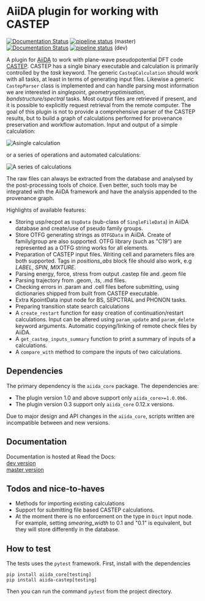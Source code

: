 AiiDA plugin for working with CASTEP
====================================
[![Documentation Status](https://readthedocs.org/projects/aiida-castep/badge/?version=master)](https://aiida-castep.readthedocs.io/en/master/?badge=master)
[![pipeline status](https://gitlab.com/bz1/aiida-castep/badges/master/pipeline.svg)](https://gitlab.com/bz1/aiida-castep/commits/master)
(master)  
[![Documentation Status](https://readthedocs.org/projects/aiida-castep/badge/?version=dev)](https://aiida-castep.readthedocs.io/en/dev/?badge=dev)
[![pipeline status](https://gitlab.com/bz1/aiida-castep/badges/dev/pipeline.svg)](https://gitlab.com/bz1/aiida-castep/commits/dev)
(dev)  

A plugin for [AiiDA](www.aiida.net) to work with plane-wave pseudopotential DFT code [CASTEP](www.castep.org).
CASTEP has a single binary executable and calculation is primarily controlled by the *task* keyword.
The generic `CastepCalculation` should work with all tasks, at least in terms of generating input files.
Likewise a generic `CastepParser` class is implemented and can handle parsing most information we are interested in *singlepoint*, *geometryoptimisation*, *bandstructure/spectral* tasks.
Most output files are retrieved if present, and it is possible to explicitly request retrieval from the remote computer. 
The goal of this plugin is not to provide a comprehensive parser of the CASTEP results, but to build a graph of calculations performed for provenance preservation and workflow automation.
Input and output of a simple calculation:

![Asingle calculation](https://gitlab.com/bz1/aiida-castep/raw/dev/docs/source/images/Si_bs_example.png)

or a series of operations and automated calculations:

![A series of calculations](https://gitlab.com/bz1/aiida-castep/raw/dev/docs/source/images/calc_series_example.png)

The raw files can always be extracted from the database and analysed by the post-processing tools of choice. 
Even better, such tools may be integrated with the AiiDA framework and have the analysis appended to the provenance graph.

Highlights of available features:
* Storing usp/recpot as `UspData` (sub-class of `SingleFileData`) in AiiDA database and create/use of pseudo family groups.
* Store OTFG generating strings as `OTFGData` in AiiDA. Create of family/group are also supported. OTFG library (such as "C19") are represented as a OTFG string works for all elements.
* Preparation of CASTEP input files. Writing cell and parameters files are both supported. Tags in *positions_abs* block file should also work, e.g *LABEL*, *SPIN*, *MIXTURE*.
* Parsing energy, force, stress from output .castep file and .geom file
* Parsing trajectory from .geom, .ts, .md files.
* Checking errors in .param and .cell files before submitting, using dictionaries shipped from built from CASTEP executable.
* Extra KpointData input node for BS, SEPCTRAL and PHONON tasks.
* Preparing transition state search calculations
* A `create_restart` function for easy creation of continuation/restart calculations. Input can be altered using `param_update` and `param_delete` keyword arguments. Automatic copying/linking of remote check files by AiiDA.
* A `get_castep_inputs_summary` function to print a summary of inputs of a calculations.
* A `compare_with` method to compare the inputs of two calculations.

Dependencies
------------

The primary dependency is the `aiida_core` package. The dependencies are:

* The plugin version 1.0 and above support only `aiida_core>=1.0.0b6`.
* The plugin version 0.3 support only `aiida_core` 0.12.x versions.

Due to major design and API changes in the `aiida_core`, scripts written are incompatible between and new versions.


Documentation
-------------

Documentation is hosted at Read the Docs:  
[dev version](https://aiida-castep.readthedocs.io/en/dev/)  
[master version](https://aiida-castep.readthedocs.io/en/master/)

Todos and nice-to-haves
-----------------------

* Methods for importing existing calculations 
* Support for submitting file based CASTEP calculations.
* At the moment there is no enforcement on the type in `Dict` input node. For example, setting *smearing_width* to 0.1 and "0.1" is equivalent, but they will store differently in the database.

How to test
-----------

The tests uses the `pytest` framework. First, install with the dependencies
```
pip install aiida_core[testing]
pip install aiida-castep[testing]
```

Then you can run the command `pytest` from the project directory.

